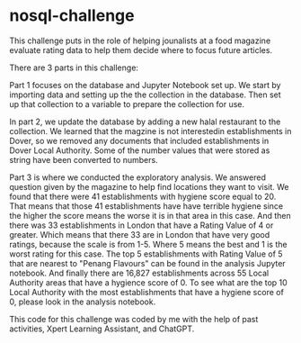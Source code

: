 # nosql-challenge

This challenge puts in the role of helping jounalists at a food magazine evaluate rating data to help them decide where to focus future articles.

There are 3 parts in this challenge:

Part 1 focuses on the database and Jupyter Notebook set up. We start by importing data and setting up the the collection in the database. Then set up that collection to a variable to prepare the collection for use.

In part 2, we update the database by adding a new halal restaurant to the collection. We learned that the magzine is not interestedin establishments in Dover, so we removed any documents that included establishments in Dover Local Authority. Some of the number values that were stored as string have been converted to numbers.

Part 3 is where we conducted the exploratory analysis. We answered question given by the magazine to help find locations they want to visit. We found that there were 41 establishments with hygiene score equal to 20. That means that those 41 establishments have have terrible hygiene since the higher the score means the worse it is in that area in this case. And then there was 33 establishments in London that have a Rating Value of 4 or greater. Which means that there 33 are in London that have very good ratings, because the scale is from 1-5. Where 5 means the best and 1 is the worst rating for this case. The top 5 establishments with Rating Value of 5 that are nearest to "Penang Flavours" can be found in the analysis Jupyter notebook. And finally there are 16,827 establishments across 55 Local Authority areas that have a hygience score of 0. To see what are the top 10 Local Authority with the most establishments that have a hygiene score of 0, please look in the analysis notebook.


This code for this challenge was coded by me with the help of past activities, Xpert Learning Assistant, and ChatGPT.
